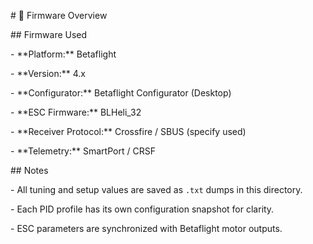 \# 🧠 Firmware Overview



\## Firmware Used

\- \*\*Platform:\*\* Betaflight  

\- \*\*Version:\*\* 4.x  

\- \*\*Configurator:\*\* Betaflight Configurator (Desktop)  

\- \*\*ESC Firmware:\*\* BLHeli\_32  

\- \*\*Receiver Protocol:\*\* Crossfire / SBUS (specify used)  

\- \*\*Telemetry:\*\* SmartPort / CRSF  



\## Notes

\- All tuning and setup values are saved as `.txt` dumps in this directory.

\- Each PID profile has its own configuration snapshot for clarity.

\- ESC parameters are synchronized with Betaflight motor outputs.




